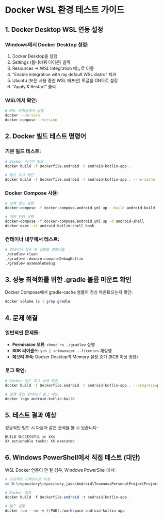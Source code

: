 # Docker WSL 환경 테스트 가이드

## 1. Docker Desktop WSL 연동 설정

### Windows에서 Docker Desktop 설정:
1. Docker Desktop을 실행
2. Settings (톱니바퀴 아이콘) 클릭
3. Resources → WSL Integration 메뉴로 이동
4. "Enable integration with my default WSL distro" 체크
5. Ubuntu (또는 사용 중인 WSL 배포판) 토글을 ON으로 설정
6. "Apply & Restart" 클릭

### WSL에서 확인:
```bash
# WSL 터미널에서 실행
docker --version
docker-compose --version
```

## 2. Docker 빌드 테스트 명령어

### 기본 빌드 테스트:
```bash
# Docker 이미지 빌드
docker build -f Dockerfile.android -t android-kotlin-app .

# 빌드 로그 확인
docker build -f Dockerfile.android -t android-kotlin-app . --no-cache
```

### Docker Compose 사용:
```bash
# 전체 빌드 실행
docker-compose -f docker-compose.android.yml up --build android-build

# 개발 환경 실행
docker-compose -f docker-compose.android.yml up -d android-shell
docker exec -it android-kotlin-shell bash
```

### 컨테이너 내부에서 테스트:
```bash
# 컨테이너 접속 후 실행할 명령어들
./gradlew clean
./gradlew :domain:compileDebugKotlin
./gradlew assembleDebug
```

## 3. 성능 최적화를 위한 .gradle 볼륨 마운트 확인

Docker Compose에서 gradle-cache 볼륨이 정상 마운트되는지 확인:
```bash
docker volume ls | grep gradle
```

## 4. 문제 해결

### 일반적인 문제들:
- **Permission 오류**: `chmod +x ./gradlew` 실행
- **SDK 라이센스**: `yes | sdkmanager --licenses` 재실행  
- **메모리 부족**: Docker Desktop의 Memory 설정 증가 (8GB 이상 권장)

### 로그 확인:
```bash
# Docker 빌드 로그 상세 확인
docker build -f Dockerfile.android -t android-kotlin-app . --progress=plain

# 실행 중인 컨테이너 로그 확인
docker logs android-kotlin-build
```

## 5. 테스트 결과 예상

성공적인 빌드 시 다음과 같은 출력을 볼 수 있습니다:
```
BUILD SUCCESSFUL in XXs
XX actionable tasks: XX executed
```

## 6. Windows PowerShell에서 직접 테스트 (대안)

WSL Docker 연동이 안 될 경우, Windows PowerShell에서:
```powershell
# 프로젝트 디렉토리로 이동
cd D:\repository\repository_java\Android\TeamnovaPersonalProjectProjectingKotlin

# Docker 빌드
docker build -f Dockerfile.android -t android-kotlin-app .

# 빌드 실행
docker run --rm -v ${PWD}:/workspace android-kotlin-app
```